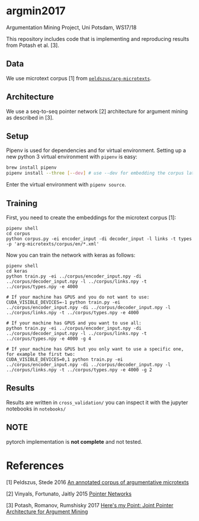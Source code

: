 # argmin2017
Argumentation Mining Project, Uni Potsdam, WS17/18

This repository includes code that is implementing and reproducing results from Potash et al. [3].

## Data
We use microtext corpus [1] from [`peldszus/arg-microtexts`](https://github.com/peldszus/arg-microtexts).

## Architecture
We use a seq-to-seq pointer network [2] architecture for argument mining as described in [3].

## Setup
Pipenv is used for dependencies and for virtual environment. Setting up a new python 3 virtual environment with `pipenv` is easy:

```bash
brew install pipenv
pipenv install --three [--dev] # use --dev for embedding the corpus later
```

Enter the virtual environment with `pipenv source`.

## Training
First, you need to create the embeddings for the microtext corpus [1]:

```
pipenv shell
cd corpus
python corpus.py -ei encoder_input -di decoder_input -l links -t types -p 'arg-microtexts/corpus/en/*.xml'
```

Now you can train the network with keras as follows:

```
pipenv shell
cd keras
python train.py -ei ../corpus/encoder_input.npy -di ../corpus/decoder_input.npy -l ../corpus/links.npy -t ../corpus/types.npy -e 4000

# If your machine has GPUS and you do not want to use:
CUDA_VISIBLE_DEVICES=-1 python train.py -ei ../corpus/encoder_input.npy -di ../corpus/decoder_input.npy -l ../corpus/links.npy -t ../corpus/types.npy -e 4000

# If your machine has GPUS and you want to use all:
python train.py -ei ../corpus/encoder_input.npy -di ../corpus/decoder_input.npy -l ../corpus/links.npy -t ../corpus/types.npy -e 4000 -g 4

# If your machine has GPUS but you only want to use a specific one, for example the first two:
CUDA_VISIBLE_DEVICES=0,1 python train.py -ei ../corpus/encoder_input.npy -di ../corpus/decoder_input.npy -l ../corpus/links.npy -t ../corpus/types.npy -e 4000 -g 2
```

## Results
Results are written in `cross_validation/` you can inspect it with the jupyter notebooks in `notebooks/`

## NOTE
pytorch implementation is **not complete** and not tested.

# References
[1] Peldszus, Stede 2016 [An annotated corpus of argumentative microtexts](http://www.ling.uni-potsdam.de/%7Epeldszus/eca2015-preprint.pdf)

[2] Vinyals, Fortunato, Jaitly 2015 [Pointer Networks](https://arxiv.org/abs/1612.08994)

[3] Potash, Romanov, Rumshisky 2017 [Here's my Point: Joint Pointer Architecture for Argument Mining](https://arxiv.org/abs/1612.08994)
